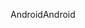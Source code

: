 <span data-ttu-id="97e7e-101">Android</span><span class="sxs-lookup"><span data-stu-id="97e7e-101">Android</span></span>